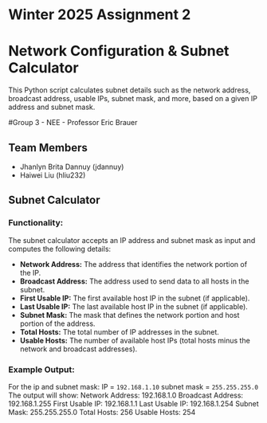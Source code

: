 # Winter 2025 Assignment 2


# Network Configuration & Subnet Calculator

This Python script calculates subnet details such as the network address, broadcast address, usable IPs, subnet mask, and more, based on a given IP address and subnet mask.

#Group 3 - NEE - Professor Eric Brauer
## Team Members
- Jhanlyn Brita Dannuy (jdannuy)
- Haiwei Liu (hliu232)


## Subnet Calculator
### Functionality:
The subnet calculator accepts an IP address and subnet mask as input and computes the following details:

- **Network Address:** The address that identifies the network portion of the IP.
- **Broadcast Address:** The address used to send data to all hosts in the subnet.
- **First Usable IP:** The first available host IP in the subnet (if applicable).
- **Last Usable IP:** The last available host IP in the subnet (if applicable).
- **Subnet Mask:** The mask that defines the network portion and host portion of the address.
- **Total Hosts:** The total number of IP addresses in the subnet.
- **Usable Hosts:** The number of available host IPs (total hosts minus the network and broadcast addresses).

### Example Output:
For the ip and subnet mask:
    IP = `192.168.1.10`
    subnet mask = `255.255.255.0`
The output will show:
    Network Address: 192.168.1.0
    Broadcast Address: 192.168.1.255
    First Usable IP: 192.168.1.1
    Last Usable IP: 192.168.1.254
    Subnet Mask: 255.255.255.0
    Total Hosts: 256
    Usable Hosts: 254